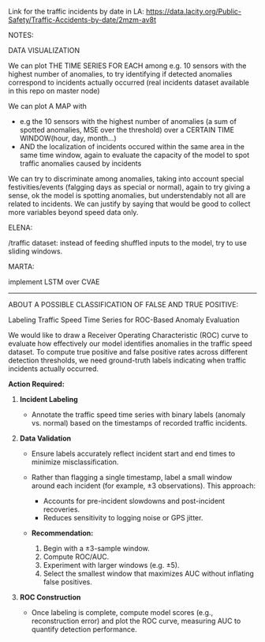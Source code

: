 Link for the traffic incidents by date in LA: 
https://data.lacity.org/Public-Safety/Traffic-Accidents-by-date/2mzm-av8t


NOTES: 

DATA VISUALIZATION 

We can plot THE TIME SERIES FOR EACH among e.g. 10 sensors with the highest number of anomalies, to try identifying if detected anomalies correspond to incidents actually occurred (real incidents dataset available in this repo on master node) 

We can plot A MAP with 
  * e.g the 10 sensors with the highest number of anomalies (a sum of spotted anomalies, MSE over the threshold) over a CERTAIN TIME WINDOW(hour, day, month...) 
  * AND the localization of incidents occured within the same area in the same time window, again to evaluate the capacity of the model to spot traffic anomalies caused by incidents

We can try to discriminate among anomalies, taking into account special festivities/events (falgging days as special or normal), again to try giving a sense, ok the model is spotting anomalies, but understendably not all are related to incidents. We can justify by saying that would be good to collect more variables beyond speed data only.

ELENA: 

/traffic dataset: instead of feeding shuffled inputs to the model, try to use sliding windows. 

MARTA:

implement LSTM over CVAE 

---


ABOUT A POSSIBLE CLASSIFICATION OF FALSE AND TRUE POSITIVE: 

Labeling Traffic Speed Time Series for ROC-Based Anomaly Evaluation

We would like to draw a Receiver Operating Characteristic (ROC) curve to evaluate how effectively our model identifies anomalies in the traffic speed dataset. To compute true positive and false positive rates across different detection thresholds, we need ground-truth labels indicating when traffic incidents actually occurred.

**Action Required:**

1. **Incident Labeling**

   * Annotate the traffic speed time series with binary labels (anomaly vs. normal) based on the timestamps of recorded traffic incidents.

2. **Data Validation**

   * Ensure labels accurately reflect incident start and end times to minimize misclassification.
   * Rather than flagging a single timestamp, label a small window around each incident (for example, ±3 observations). This approach:

     * Accounts for pre-incident slowdowns and post-incident recoveries.
     * Reduces sensitivity to logging noise or GPS jitter.
   * **Recommendation:**

     1. Begin with a ±3-sample window.
     2. Compute ROC/AUC.
     3. Experiment with larger windows (e.g. ±5).
     4. Select the smallest window that maximizes AUC without inflating false positives.

3. **ROC Construction**

   * Once labeling is complete, compute model scores (e.g., reconstruction error) and plot the ROC curve, measuring AUC to quantify detection performance.



